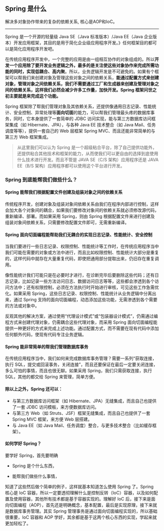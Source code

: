 ## Spring 是什么

解决多对象协作带来的复杂的依赖关系, 核心是AOP和IoC。

---

Spring 是一个开源的轻量级 Java SE（Java 标准版本）/Java EE（Java 企业版本）开发应用框架，其目的是用于简化企业级应用程序开发。》任何框架目的都可以是简化应用程序开发吧。

在传统应用程序开发中，一个完整的应用是由一组相互协作的对象组成的。所以**开发一个应用除了要开发业务逻辑之外，最多的是关注使这些对象协作来完成所需功能的同时，实现低耦合、高内聚**。所以，业务逻辑开发是不可避免的。如果有个框架可以帮我们来创建对象及管理这些对象之间的依赖关系，**能通过配置方式来创建对象，管理对象之间依赖关系，我们不需要通过工厂和生成器来创建及管理对象之间的依赖关系，这样我们必然会减少许多工作量，加快开发。Spring 框架问世之初主要就是来完成这个功能。**

Spring 框架除了帮我们管理对象及其依赖关系，还提供像通用日志记录、性能统计、安全控制、异常处理等**面向切面**的能力，可以帮我们管理最头疼的数据库事务，同时，它本身提供了一套简单的 JDBC 访问实现，能与第三方数据库访问框架集成（如 Hibernate、JPA），与各种 Java EE 技术整合（如 Java Mail、任务调度等等），提供一套自己的 Web 层框架 Spring MVC、而且还能非常简单的与第三方 Web 框架集成。

>  从这里我们可以认为 Spring 是一个超级粘合平台，除了自己提供功能外，还提供粘合其他技术和框架的能力，从而使我们可以更自由的选择到底使用什么技术进行开发。而且不管是 JAVA SE（C/S 架构）应用程序还是 JAVA EE（B/S 架构）应用程序都可以使用这个平台进行开发。

### Spring 到底能帮我们做些什么？

#### Spring 能帮我们根据配置文件创建及组装对象之间的依赖关系

传统程序开发，创建对象及组装对象间依赖关系由我们在程序内部进行控制，这样会加大各个对象间的耦合，如果我们要修改对象间的依赖关系就必须修改源代码，重新编译、部署。而如果采用 Spring，则由 Spring 根据配置文件来进行创建及组装对象间依赖关系，只需要修改配置文件即可，无需重新编译。

#### Spring 面向切面编程能帮助我们无耦合的实现日志记录、性能统计、安全控制

当我们要进行一些日志记录、权限控制、性能统计等工作时，在传统应用程序当中我们可能在需要的对象或方法中进行，而且比如权限控制、性能统计大部分是重复的，这样代码中就存在大量重复代码，即使把通用部分提取出来，仍旧存在重复调用。

像性能统计我们可能只是在必要时才进行，在诊断完毕后要删除这些代码；还有日志记录，比如记录一些方法访问日志、数据访问日志等等，这些都会渗透到各个访问方法中；还有权限控制，必须在方法执行时开始进行审核，可见这些工作急需优化。如果采用 Spring，这些日志记录、权限控制、性能统计从业务逻辑中分离出来，通过 Spring 支持的面向切面编程，动态添加这些功能，无需渗透到各个需要的方法或对象中。

反观其他的解决方案，通过使用“代理设计模式”或“包装器设计模式”，仍需通过编程方式来创建代理对象，仍需耦合这些代理对象，而采用 Spring 面向切面编程能提供一种更好的方式来完成上述功能。通过配置方式，而不需要在现有代码中添加任何额外代码，使现有代码专注业务逻辑。

#### Spring 能非常简单的帮我们管理数据库事务

在传统应用程序当中，我们如何来完成数据库事务管理？需要一系列“获取连接，执行 SQL，提交或回滚事务，关闭连接”，而且还要保证在最后一定要关闭连接，多么可怕的事情，而且也很无聊。如果采用 Spring，我们只需获取连接，执行 SQL，其他的都交给 Spring 来管理，简单方便。

#### 除以上之外，Spring 还可以：

- 与第三方数据库访问框架（如 Hibernate、JPA）无缝集成，而且自己也提供了一套 JDBC 访问模板，来方便数据库访问。
- 与第三方 Web（如 Struts、JSF）框架无缝集成，而且自己也提供了一套 Spring MVC 框架，来方便 Web 层搭建。
- 与 Java EE（如 Java Mail、任务调度）整合，与更多技术整合（比如缓存框架）。

#### 如何学好 Spring？ 

要学好 Spring，首先要明确 

* Spring 是个什么东西，

* 能帮我们做些什么事情，

知道了这些然后做个简单的例子，这样就基本知道怎么使用 Spring 了。Spring 核心是 IoC 容器，所以一定要透彻理解什么是控制反转（IoC）容器，以及如何配置及使用容器，其他所有技术都是基于容器实现的。理解好 IoC 后，接下来是面向切面编程（AOP），首先还是明确概念，基本配置，最后是实现原理，接下来就是数据库事务管理。其实 Spring 管理事务是通过面向切面编程实现的，所以基础很重要，IoC 容器和 AOP 学好，其余都是基于这两个核心东西的实现，学起来就更加轻松了。